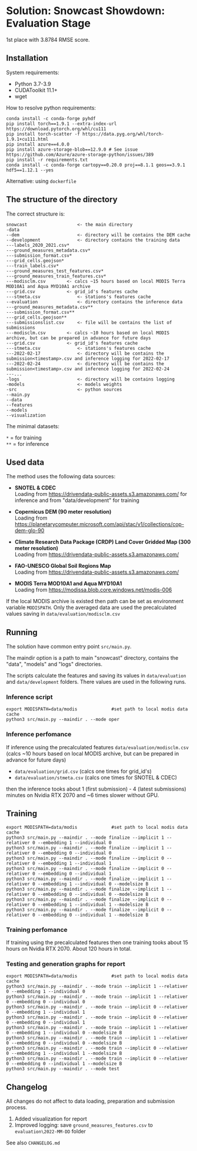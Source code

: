 # Solution: Snowcast Showdown: Evaluation Stage

1st place with 3.8784 RMSE score.

## Installation

System requirements:

- Python 3.7-3.9
- CUDAToolkit 11.1+
- wget

How to resolve python requirements:
```
conda install -c conda-forge pyhdf
pip install torch==1.9.1 --extra-index-url https://download.pytorch.org/whl/cu111
pip install torch-scatter -f https://data.pyg.org/whl/torch-1.9.1+cu111.html
pip install azure==4.0.0
pip install azure-storage-blob==12.9.0 # See issue https://github.com/Azure/azure-storage-python/issues/389
pip install -r requirements.txt
conda install -c conda-forge cartopy==0.20.0 proj==8.1.1 geos==3.9.1 hdf5==1.12.1 --yes
```

Alternative: using `dockerfile`

## The structure of the directory

The correct structure is:
```
snowcast                   <- the main directory
-data
--dem                      <- directory will be contains the DEM cache
--development              <- directory contains the training data 
---labels_2020_2021.csv*
---ground_measures_metadata.csv*
---submission_format.csv*
---grid_cells.geojson*
---train_labels.csv*
---ground_measures_test_features.csv*
---ground_measures_train_features.csv*
---modisclm.csv 	   <- calcs ~15 hours based on local MODIS Terra MOD10A1 and Aqua MYD10A1 archive
---grid.csv     	   <- grid_id's features cache
---stmeta.csv              <- stations's features cache
--evaluation               <- directory contains the inference data
---ground_measures_metadata.csv**
---submission_format.csv**
---grid_cells.geojson**
---submissionslist.csv     <- file will be contains the list of submissions
---modisclm.csv 	   <- calcs ~10 hours based on local MODIS archive, but can be prepared in advance for future days
---grid.csv     	   <- grid_id's features cache
---stmeta.csv              <- stations's features cache
---2022-02-17              <- directory will be contains the submission<timestamp>.csv and inference logging for 2022-02-17
---2022-02-24              <- directory will be contains the submission<timestamp>.csv and inference logging for 2022-02-24
---...
-logs                      <- directory will be contains logging
-models                    <- models weights
-src                       <- python sources
--main.py
--data
--features
--models
--visualization
```

The minimal datasets:

`*` = for training  
`**` = for inference

## Used data

The method uses the following data sources:

- **SNOTEL & CDEC**  
Loading from https://drivendata-public-assets.s3.amazonaws.com/ for inference and from "data/development" for training

- **Copernicus DEM (90 meter resolution)**  
Loading from https://planetarycomputer.microsoft.com/api/stac/v1/collections/cop-dem-glo-90

- **Climate Research Data Package (CRDP) Land Cover Gridded Map (300 meter resolution)**  
Loading from https://drivendata-public-assets.s3.amazonaws.com/ 

- **FAO-UNESCO Global Soil Regions Map**  
Loading from https://drivendata-public-assets.s3.amazonaws.com/ 

- **MODIS Terra MOD10A1 and Aqua MYD10A1**  
Loading from https://modissa.blob.core.windows.net/modis-006

If the local MODIS archive is existed then path can be set as environment variable `MODISPATH`. Only the averaged data are used the precalculated values saving in `data/evaluation/modisclm.csv`

## Running
The solution have common entry point `src/main.py`.

The maindir option is a path to main "snowcast" directory, contains the "data", "models" and "logs" directories.

The scripts calculate the features and saving its values in `data/evaluation` and `data/development` folders. There values are used in the following runs.

### Inference script

```
export MODISPATH=data/modis             #set path to local modis data cache
python3 src/main.py --maindir . --mode oper
```

### Inference perfomance

If inference using the precalculated features 
`data/evaluation/modisclm.csv` (calcs ~10 hours based on local MODIS archive, but can be prepared in advance for future days)
- `data/evaluation/grid.csv`     (calcs one times for grid_id's) 
- `data/evaluation/stmeta.csv`   (calcs one times for SNOTEL & CDEC) 

then the inference tooks about 1 (first submission) - 4 (latest submissions) minutes on Nvidia RTX 2070 and ~6 times slower without GPU.

## Training
```
export MODISPATH=data/modis             #set path to local modis data cache 
python3 src/main.py --maindir . --mode finalize --implicit 1 --relativer 0 --embedding 1 --individual 0
python3 src/main.py --maindir . --mode finalize --implicit 1 --relativer 0 --embedding 0 --individual 0
python3 src/main.py --maindir . --mode finalize --implicit 0 --relativer 0 --embedding 1 --individual 1
python3 src/main.py --maindir . --mode finalize --implicit 0 --relativer 0 --embedding 0 --individual 1
python3 src/main.py --maindir . --mode finalize --implicit 1 --relativer 0 --embedding 1 --individual 0 --modelsize B
python3 src/main.py --maindir . --mode finalize --implicit 1 --relativer 0 --embedding 0 --individual 0 --modelsize B
python3 src/main.py --maindir . --mode finalize --implicit 0 --relativer 0 --embedding 1 --individual 1 --modelsize B
python3 src/main.py --maindir . --mode finalize --implicit 0 --relativer 0 --embedding 0 --individual 1 --modelsize B
```

### Training perfomance
If training using the precalculated features then one training tooks about 15 hours on Nvidia RTX 2070. About 120 hours in total.

### Testing and generation graphs for report
```
export MODISPATH=data/modis             #set path to local modis data cache 
python3 src/main.py --maindir . --mode train --implicit 1 --relativer 0 --embedding 1 --individual 0
python3 src/main.py --maindir . --mode train --implicit 1 --relativer 0 --embedding 0 --individual 0
python3 src/main.py --maindir . --mode train --implicit 0 --relativer 0 --embedding 1 --individual 1
python3 src/main.py --maindir . --mode train --implicit 0 --relativer 0 --embedding 0 --individual 1
python3 src/main.py --maindir . --mode train --implicit 1 --relativer 0 --embedding 1 --individual 0 --modelsize B
python3 src/main.py --maindir . --mode train --implicit 1 --relativer 0 --embedding 0 --individual 0 --modelsize B
python3 src/main.py --maindir . --mode train --implicit 0 --relativer 0 --embedding 1 --individual 1 --modelsize B
python3 src/main.py --maindir . --mode train --implicit 0 --relativer 0 --embedding 0 --individual 1 --modelsize B
python3 src/main.py --maindir . --mode test
```

## Changelog
All changes do not affect to data loading, preparation and submission process.
1. Added visualization for report
2. Improved logging: save `ground_measures_features.csv` to `evaluation\2022-MM-DD` folder

See also `CHANGELOG.md`

